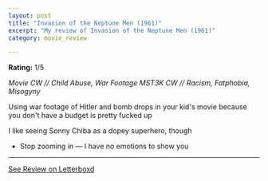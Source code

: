 ```yaml
---
layout: post
title: "Invasion of the Neptune Men (1961)"
excerpt: "My review of Invasion of the Neptune Men (1961)"
category: movie_review

---
```


**Rating:** 1/5

<i>Movie CW // Child Abuse, War Footage
MST3K CW // Racism, Fatphobia, Misogyny</i>

Using war footage of Hitler and bomb drops in your kid's movie because you don't have a budget is pretty fucked up

I like seeing Sonny Chiba as a dopey superhero, though

* Stop zooming in — I have no emotions to show you

<hr>

[See Review on Letterboxd](https://boxd.it/5UbDIx)
